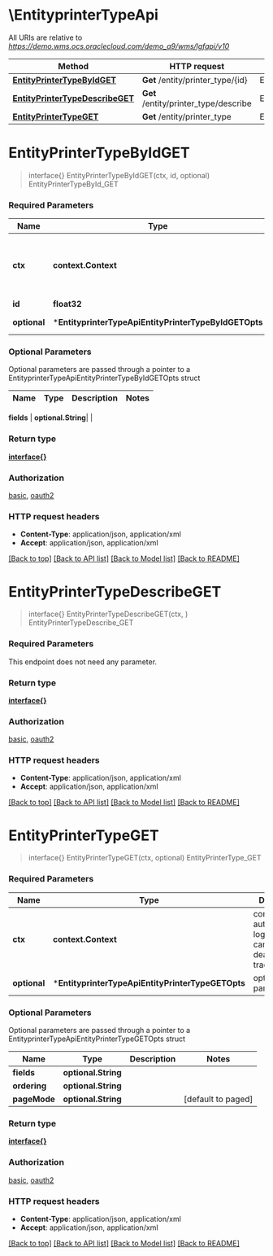 # \EntityprinterTypeApi

All URIs are relative to *https://demo.wms.ocs.oraclecloud.com/demo_a9/wms/lgfapi/v10*

Method | HTTP request | Description
------------- | ------------- | -------------
[**EntityPrinterTypeByIdGET**](EntityprinterTypeApi.md#EntityPrinterTypeByIdGET) | **Get** /entity/printer_type/{id} | EntityPrinterTypeById_GET
[**EntityPrinterTypeDescribeGET**](EntityprinterTypeApi.md#EntityPrinterTypeDescribeGET) | **Get** /entity/printer_type/describe | EntityPrinterTypeDescribe_GET
[**EntityPrinterTypeGET**](EntityprinterTypeApi.md#EntityPrinterTypeGET) | **Get** /entity/printer_type | EntityPrinterType_GET


# **EntityPrinterTypeByIdGET**
> interface{} EntityPrinterTypeByIdGET(ctx, id, optional)
EntityPrinterTypeById_GET



### Required Parameters

Name | Type | Description  | Notes
------------- | ------------- | ------------- | -------------
 **ctx** | **context.Context** | context for authentication, logging, cancellation, deadlines, tracing, etc.
  **id** | **float32**|  | 
 **optional** | ***EntityprinterTypeApiEntityPrinterTypeByIdGETOpts** | optional parameters | nil if no parameters

### Optional Parameters
Optional parameters are passed through a pointer to a EntityprinterTypeApiEntityPrinterTypeByIdGETOpts struct

Name | Type | Description  | Notes
------------- | ------------- | ------------- | -------------

 **fields** | **optional.String**|  | 

### Return type

[**interface{}**](interface{}.md)

### Authorization

[basic](../README.md#basic), [oauth2](../README.md#oauth2)

### HTTP request headers

 - **Content-Type**: application/json, application/xml
 - **Accept**: application/json, application/xml

[[Back to top]](#) [[Back to API list]](../README.md#documentation-for-api-endpoints) [[Back to Model list]](../README.md#documentation-for-models) [[Back to README]](../README.md)

# **EntityPrinterTypeDescribeGET**
> interface{} EntityPrinterTypeDescribeGET(ctx, )
EntityPrinterTypeDescribe_GET



### Required Parameters
This endpoint does not need any parameter.

### Return type

[**interface{}**](interface{}.md)

### Authorization

[basic](../README.md#basic), [oauth2](../README.md#oauth2)

### HTTP request headers

 - **Content-Type**: application/json, application/xml
 - **Accept**: application/json, application/xml

[[Back to top]](#) [[Back to API list]](../README.md#documentation-for-api-endpoints) [[Back to Model list]](../README.md#documentation-for-models) [[Back to README]](../README.md)

# **EntityPrinterTypeGET**
> interface{} EntityPrinterTypeGET(ctx, optional)
EntityPrinterType_GET



### Required Parameters

Name | Type | Description  | Notes
------------- | ------------- | ------------- | -------------
 **ctx** | **context.Context** | context for authentication, logging, cancellation, deadlines, tracing, etc.
 **optional** | ***EntityprinterTypeApiEntityPrinterTypeGETOpts** | optional parameters | nil if no parameters

### Optional Parameters
Optional parameters are passed through a pointer to a EntityprinterTypeApiEntityPrinterTypeGETOpts struct

Name | Type | Description  | Notes
------------- | ------------- | ------------- | -------------
 **fields** | **optional.String**|  | 
 **ordering** | **optional.String**|  | 
 **pageMode** | **optional.String**|  | [default to paged]

### Return type

[**interface{}**](interface{}.md)

### Authorization

[basic](../README.md#basic), [oauth2](../README.md#oauth2)

### HTTP request headers

 - **Content-Type**: application/json, application/xml
 - **Accept**: application/json, application/xml

[[Back to top]](#) [[Back to API list]](../README.md#documentation-for-api-endpoints) [[Back to Model list]](../README.md#documentation-for-models) [[Back to README]](../README.md)

